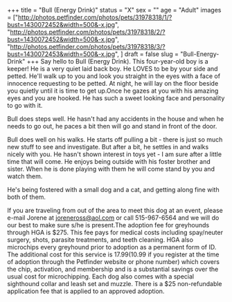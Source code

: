 +++
title = "Bull (Energy Drink)"
status = "X"
sex = ""
age = "Adult"
images = ["http://photos.petfinder.com/photos/pets/31978318/1/?bust=1430072452&width=500&-x.jpg",
"http://photos.petfinder.com/photos/pets/31978318/2/?bust=1430072452&width=500&-x.jpg",
"http://photos.petfinder.com/photos/pets/31978318/3/?bust=1430072453&width=500&-x.jpg",
]
draft = false
slug = "Bull-Energy-Drink"
+++
Say hello to Bull (Energy Drink). This four-year-old boy is a keeper! He is a very quiet laid back boy.  He LOVES to be by your side and petted. He'll walk up to you and look you straight in the eyes with a face of innocence requesting to be petted. At night, he will lay on the floor beside you quietly until it is time to get up.Once he gazes at you with his amazing eyes and you are hooked. He has such a sweet looking face and personality to go with it.

Bull does steps well. He hasn't had any accidents in the house and when he needs to go out, he paces a bit then will go and stand in front of the door.

Bull does well on his walks. He starts off pulling a bit - there is just so much new stuff to see and investigate. But after a bit, he settles in and walks nicely with you. He hasn't shown interest in toys yet - I am sure after a little time that will come. He enjoys being outside with his foster brother and sister.  When he is done playing with them he will come stand by you and watch them.

He's being fostered with a small dog and a cat, and getting along fine with both of them.

If you are traveling from out of the area to meet this dog at an event, please e-mail Jorene at joreneross@aol.com or call 515-967-6564 and we will do our best to make sure s/he is present.The adoption fee for greyhounds through HGA is $275. This fee pays for medical costs including spay/neuter surgery, shots, parasite treatments, and teeth cleaning. HGA also microchips every greyhound prior to adoption as a permanent form of ID. The additional cost for this service is $17.99 ($10.99 if you register at the time of adoption through the Petfinder website or phone number) which covers the chip, activation, and membership and is a substantial savings over the usual cost for microchipping. Each dog also comes with a special sighthound collar and leash set and muzzle. There is a $25 non-refundable application fee that is applied to an approved adoption.
